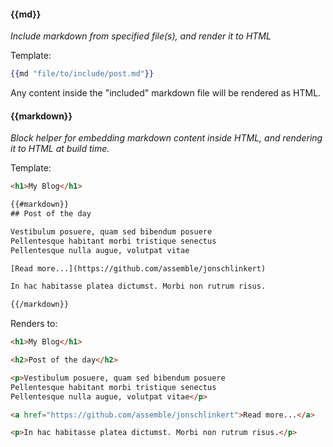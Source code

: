 #### {{md}}
_Include markdown from specified file(s), and render it to HTML_

Template:
``` handlebars
{{md "file/to/include/post.md"}}
```
Any content inside the "included" markdown file will be rendered as HTML. 


#### {{markdown}}
_Block helper for embedding markdown content inside HTML, and rendering it to HTML at build time._

Template:
``` html
<h1>My Blog</h1>

{{#markdown}}
## Post of the day

Vestibulum posuere, quam sed bibendum posuere
Pellentesque habitant morbi tristique senectus
Pellentesque nulla augue, volutpat vitae

[Read more...](https://github.com/assemble/jonschlinkert)

In hac habitasse platea dictumst. Morbi non rutrum risus.

{{/markdown}}
```

Renders to:
``` html
<h1>My Blog</h1>

<h2>Post of the day</h2>

<p>Vestibulum posuere, quam sed bibendum posuere
Pellentesque habitant morbi tristique senectus
Pellentesque nulla augue, volutpat vitae</p>

<a href="https://github.com/assemble/jonschlinkert">Read more...</a>

<p>In hac habitasse platea dictumst. Morbi non rutrum risus.</p>
```
